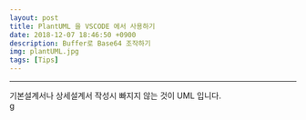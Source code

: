 ```yaml
---
layout: post
title: PlantUML 을 VSCODE 에서 사용하기
date: 2018-12-07 18:46:50 +0900
description: Buffer로 Base64 조작하기
img: plantUML.jpg
tags: [Tips]
---
```

-------------------------------------
기본설계서나 상세설계서 작성시 빠지지 않는 것이 UML 입니다.<br/>
g
